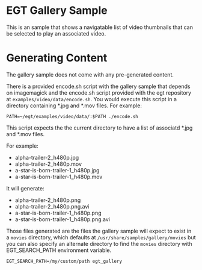 # EGT Gallery Sample

This is an sample that shows a navigatable list of video thumbnails that
can be selected to play an associated video.

# Generating Content

The gallery sample does not come with any pre-generated content.

There is a provided encode.sh script with the gallery sample that depends on
imagemagick and the encode.sh script provided with the egt repository at
`examples/video/data/encode.sh`.  You would execute this script in a directory
containing *.jpg and *.mov files.  For example:

```
PATH=~/egt/examples/video/data/:$PATH ./encode.sh
```

This script expects the the current directory to have a list of associatd *.jpg
and *.mov files.

For example:
- alpha-trailer-2_h480p.jpg
- alpha-trailer-2_h480p.mov
- a-star-is-born-trailer-1_h480p.jpg
- a-star-is-born-trailer-1_h480p.mov

It will generate:
- alpha-trailer-2_h480p.png
- alpha-trailer-2_h480p.png.avi
- a-star-is-born-trailer-1_h480p.png
- a-star-is-born-trailer-1_h480p.png.avi

Those files generated are the files the gallery sample will expect to
exist in a `movies` directory, which defaults at `/usr/share/samples/gallery/movies`
but you can also specify an alternate directory to find the `movies` directory
with EGT_SEARCH_PATH environment variable.

```
EGT_SEARCH_PATH=/my/custom/path egt_gallery
```